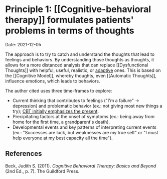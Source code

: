 # Principle 1: [[Cognitive-behavioral therapy]] formulates patients' problems in terms of thoughts

Date: 2021-12-05

The approach is to try to catch and understand the thoughts that lead to feelings and behaviors. By understanding those thoughts as thoughts, it allows for a more distanced analysis that can replace [[Dysfunctional Thoughts]] with helpful, useful, realistic, or [adaptive](<Adaptive Thoughts>) ones. This is based on the [[Cognitive Model]], whereby thoughts, even [[Automatic Thoughts]], influence emotions, which leads to behaviors. 

The author cited uses three time-frames to explore:
- Current thinking that contributes to feelings ("I'm a failure" -> depression) and problematic behavior (ex.: not giving most new things a try); [CBT initially emphasizes the present](<CBT P5 - Emphasis Present.md>).
- Precipitating factors at the onset of symptoms (ex.: being away from home for the first time, a grandparent's death). 
- Developmental events and key patterns of interpreting current events (ex.: "Successes are luck, but weaknesses are my true self" or "I must help everyone at my best capacity all the time").

## References
Beck, Judith S. (2011). *Cognitive Behavioral Therapy: Basics and Beyond* (2nd Ed., p. 7). The Guildford Press.

